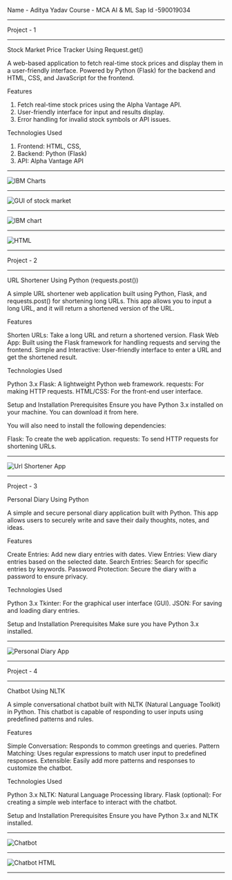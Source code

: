 Name - Aditya Yadav
Course - MCA AI & ML
Sap Id -590019034


-----------------------------------------------------------------------------------------------------------------------------------------------------------------------------------------------------------------------

Project - 1

-----------------------------------------------------------------------------------------------------------------------------------------------------------------------------------------------------------------------

Stock Market Price Tracker Using Request.get()

A web-based application to fetch real-time stock prices and display them in a user-friendly interface. Powered by Python (Flask) for the backend and HTML, CSS, and JavaScript for the frontend.

Features

1. Fetch real-time stock prices using the Alpha Vantage API.
2. User-friendly interface for input and results display.
3. Error handling for invalid stock symbols or API issues.

Technologies Used

1. Frontend: HTML, CSS, 
2. Backend: Python (Flask)
3. API: Alpha Vantage API
-----------------------------------------------------------------------------------------------------------------------------------------------------------------------------------------------------------------------

  ![IBM Charts ](https://github.com/user-attachments/assets/31497f59-3c77-43d5-be75-407a8b2e119e)

-----------------------------------------------------------------------------------------------------------------------------------------------------------------------------------------------------------------------

![GUI of stock market ](https://github.com/user-attachments/assets/819fc4dd-b0f6-4938-8b96-3a13b78f0e31)

-----------------------------------------------------------------------------------------------------------------------------------------------------------------------------------------------------------------------

![IBM chart](https://github.com/user-attachments/assets/3d9b09fa-2ca4-435f-96f9-d3656142f825)

-----------------------------------------------------------------------------------------------------------------------------------------------------------------------------------------------------------------------

![HTML ](https://github.com/user-attachments/assets/c03708c9-c9d6-4365-b38b-0f15763c3776)

-----------------------------------------------------------------------------------------------------------------------------------------------------------------------------------------------------------------------

Project - 2

-----------------------------------------------------------------------------------------------------------------------------------------------------------------------------------------------------------------------
URL Shortener Using Python (requests.post())

A simple URL shortener web application built using Python, Flask, and requests.post() for shortening long URLs. This app allows you to input a long URL, and it will return a shortened version of the URL.

Features

Shorten URLs: Take a long URL and return a shortened version.
Flask Web App: Built using the Flask framework for handling requests and serving the frontend.
Simple and Interactive: User-friendly interface to enter a URL and get the shortened result.

Technologies Used

Python 3.x
Flask: A lightweight Python web framework.
requests: For making HTTP requests.
HTML/CSS: For the front-end user interface.

Setup and Installation
Prerequisites
Ensure you have Python 3.x installed on your machine. You can download it from here.

You will also need to install the following dependencies:

Flask: To create the web application.
requests: To send HTTP requests for shortening URLs.

-----------------------------------------------------------------------------------------------------------------------------------------------------------------------------------------------------------------------

![Url Shortener App](https://github.com/user-attachments/assets/651aff35-24ed-41b4-aa06-f1401e3dd6eb)

-----------------------------------------------------------------------------------------------------------------------------------------------------------------------------------------------------------------------
Project - 3

Personal Diary Using Python

A simple and secure personal diary application built with Python. This app allows users to securely write and save their daily thoughts, notes, and ideas.

Features

Create Entries: Add new diary entries with dates.
View Entries: View diary entries based on the selected date.
Search Entries: Search for specific entries by keywords.
Password Protection: Secure the diary with a password to ensure privacy.

Technologies Used

Python 3.x
Tkinter: For the graphical user interface (GUI).
JSON: For saving and loading diary entries.

Setup and Installation
Prerequisites
Make sure you have Python 3.x installed.

-----------------------------------------------------------------------------------------------------------------------------------------------------------------------------------------------------------------------

![Personal Diary App](https://github.com/user-attachments/assets/17cd5653-2bdd-452d-a1da-aa312a477335)

-----------------------------------------------------------------------------------------------------------------------------------------------------------------------------------------------------------------------

Project - 4

-----------------------------------------------------------------------------------------------------------------------------------------------------------------------------------------------------------------------
Chatbot Using NLTK

A simple conversational chatbot built with NLTK (Natural Language Toolkit) in Python. This chatbot is capable of responding to user inputs using predefined patterns and rules.

Features

Simple Conversation: Responds to common greetings and queries.
Pattern Matching: Uses regular expressions to match user input to predefined responses.
Extensible: Easily add more patterns and responses to customize the chatbot.

Technologies Used

Python 3.x
NLTK: Natural Language Processing library.
Flask (optional): For creating a simple web interface to interact with the chatbot.

Setup and Installation
Prerequisites
Ensure you have Python 3.x and NLTK installed.

-----------------------------------------------------------------------------------------------------------------------------------------------------------------------------------------------------------------------

![Chatbot ](https://github.com/user-attachments/assets/56fc246c-4615-473e-bf81-8a36ba9e4070)

-----------------------------------------------------------------------------------------------------------------------------------------------------------------------------------------------------------------------

![Chatbot HTML](https://github.com/user-attachments/assets/3953cd18-1ebd-462c-b942-df38341b1a63)

-----------------------------------------------------------------------------------------------------------------------------------------------------------------------------------------------------------------------
